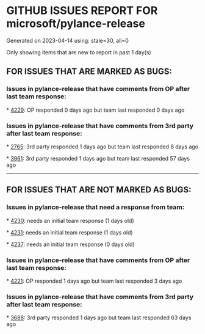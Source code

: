 
# GITHUB ISSUES REPORT FOR microsoft/pylance-release


Generated on 2023-04-14 using: stale=30, all=0


Only showing items that are new to report in past 1 day(s)


## FOR ISSUES THAT ARE MARKED AS BUGS:


### Issues in pylance-release that have comments from OP after last team response:


\* [4229](https://github.com/microsoft/pylance-release/issues/4229 "Typing `import an` should not result in auto-importing of antigravity"): OP responded 0 days ago but team last responded 0 days ago

### Issues in pylance-release that have comments from 3rd party after last team response:


\* [2765](https://github.com/microsoft/pylance-release/issues/2765 "Error: command 'pyright.createtypestub' already exists"): 3rd party responded 1 days ago but team last responded 8 days ago

\* [3961](https://github.com/microsoft/pylance-release/issues/3961 "Indentation gets removed"): 3rd party responded 1 days ago but team last responded 57 days ago

---

## FOR ISSUES THAT ARE NOT MARKED AS BUGS:


### Issues in pylance-release that need a response from team:


\* [4230](https://github.com/microsoft/pylance-release/issues/4230 "High Memory Consumption, Long Operations constantly being rerun"): needs an initial team response (1 days old)

\* [4231](https://github.com/microsoft/pylance-release/issues/4231 "`assert` statements for type checking don't persist across Jupyter Notebook cells"): needs an initial team response (1 days old)

\* [4237](https://github.com/microsoft/pylance-release/issues/4237 "Error in bundled matplotlib stubs"): needs an initial team response (0 days old)

### Issues in pylance-release that have comments from OP after last team response:


\* [4221](https://github.com/microsoft/pylance-release/issues/4221 "&quot;GoToDefinition&quot; feature didn't work when &quot;package and module&quot; have same name"): OP responded 1 days ago but team last responded 3 days ago

### Issues in pylance-release that have comments from 3rd party after last team response:


\* [3688](https://github.com/microsoft/pylance-release/issues/3688 "Cannot access member &quot;clicked&quot; for type &quot;QPushButton&quot;;   Member &quot;clicked&quot; is unknown"): 3rd party responded 1 days ago but team last responded 63 days ago
